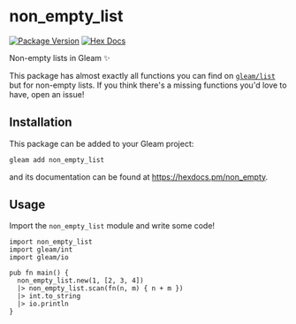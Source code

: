 # non_empty_list

[![Package Version](https://img.shields.io/hexpm/v/non_empty)](https://hex.pm/packages/non_empty)
[![Hex Docs](https://img.shields.io/badge/hex-docs-ffaff3)](https://hexdocs.pm/non_empty/)

Non-empty lists in Gleam ✨

This package has almost exactly all functions you can find on [`gleam/list`](https://hexdocs.pm/gleam_stdlib/gleam/list.html) but for non-empty lists. If you think there's a missing functions you'd love to have, open an issue!

## Installation

This package can be added to your Gleam project:

```sh
gleam add non_empty_list
```

and its documentation can be found at <https://hexdocs.pm/non_empty>.

## Usage

Import the `non_empty_list` module and write some code!

```gleam
import non_empty_list
import gleam/int
import gleam/io

pub fn main() {
  non_empty_list.new(1, [2, 3, 4])
  |> non_empty_list.scan(fn(n, m) { n + m })
  |> int.to_string
  |> io.println 
}
```
